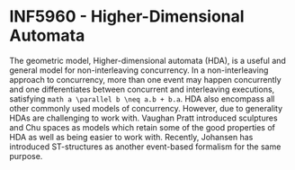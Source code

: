 # INF5960 - Higher-Dimensional Automata

The geometric model, Higher-dimensional automata (HDA), is a useful and general model for non-interleaving concurrency. In a non-interleaving approach to concurrency, more than one event may happen concurrently and one differentiates between concurrent and interleaving executions, satisfying ```math a \parallel b \neq a.b + b.a```. HDA also encompass all other commonly used models of concurrency. However, due to generality HDAs are challenging to work with. Vaughan Pratt introduced sculptures and Chu spaces as models which retain some of the good properties of HDA as well as being easier to work with. Recently, Johansen has introduced ST-structures as another event-based formalism for the same purpose.
    
